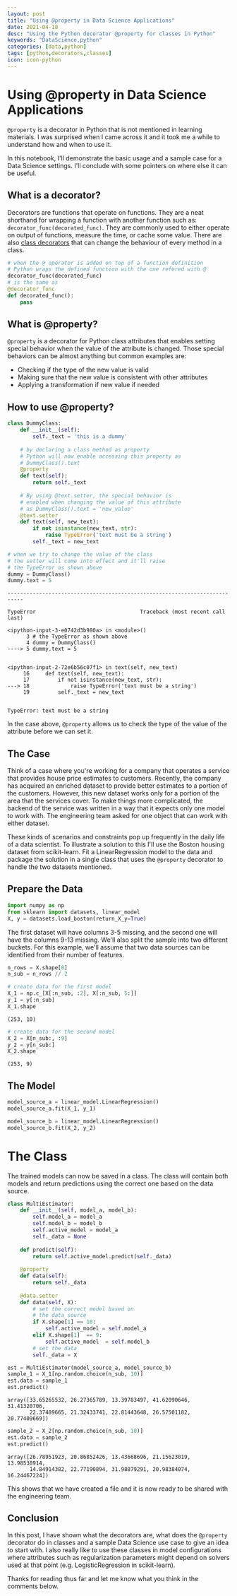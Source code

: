 ```yaml
---
layout: post
title: "Using @property in Data Science Applications"
date: 2021-04-18
desc: "Using the Python decorator @property for classes in Python"
keywords: "DataScience,python"
categories: [data,python]
tags: [python,decorators,classes]
icon: icon-python
---
```

# Using @property in Data Science Applications

`@property` is a decorator in Python that is not mentioned in learning materials. I was surprised when I came across it and it took me a while to understand how and when to use it. 

In this notebook, I'll demonstrate the basic usage and a sample case for a Data Science settings. I'll conclude with some pointers on where else it can be useful.

## What is a decorator?

Decorators are functions that operate on functions. They are a neat shorthand for wrapping a function with another function such as: `decorator_func(decorated_func)`. They are commonly used to either operate on output of functions, measure the time, or cache some value. There are also [class decorators](https://realpython.com/primer-on-python-decorators/#decorating-classes) that can change the behaviour of every method in a class.

```python
# when the @ operator is added on top of a function definition
# Python wraps the defined function with the one refered with @
decorator_func(decorated_func)
# is the same as
@decorator_func
def decorated_func():
    pass
```

## What is @property?
`@property` is a decorator for Python class attributes that enables setting special behavior when the value of the attribute is changed. Those special behaviors can be almost anything but common examples are:
* Checking if the type of the new value is valid
* Making sure that the new value is consistent with other attributes
* Applying a transformation if new value if needed

## How to use @property?
```python
class DummyClass:
    def __init__(self):
        self._text = 'this is a dummy'
    
    # by declaring a class method as property
    # Python will now enable accessing this property as
    # DummyClass().text
    @property
    def text(self):
        return self._text
 
    # By using @text.setter, the special behavior is 
    # enabled when changing the value of this attribute
    # as DummyClass().text = 'new_value'
    @text.setter
    def text(self, new_text):
        if not isinstance(new_text, str):
            raise TypeError('text must be a string')
        self._text = new_text
```


```python
# when we try to change the value of the class
# the setter will come into effect and it'll raise
# the TypeError as shown above
dummy = DummyClass()
dummy.text = 5
```

    ---------------------------------------------------------------------------

    TypeError                                 Traceback (most recent call last)

    <ipython-input-3-e0742d3b980a> in <module>()
          3 # the TypeError as shown above
          4 dummy = DummyClass()
    ----> 5 dummy.text = 5
    

    <ipython-input-2-72e6b56c07f1> in text(self, new_text)
         16     def text(self, new_text):
         17         if not isinstance(new_text, str):
    ---> 18             raise TypeError('text must be a string')
         19         self._text = new_text


    TypeError: text must be a string


In the case above, `@property` allows us to check the type of the value of the attribute before we can set it.

## The Case
Think of a case where you're working for a company that operates a service that provides house price estimates to customers. Recently, the company has acquired an enriched dataset to provide better estimates to a portion of the customers. However, this new dataset works only for a portion of the area that the services cover. To make things more complicated, the backend of the service was written in a way that it expects only one model to work with. The engineering team asked for one object that can work with either dataset.

These kinds of scenarios and constraints pop up frequently in the daily life of a data scientist. To illustrate a solution to this I'll use the Boston housing dataset from scikit-learn. Fit a LinearRegression model to the data and package the solution in a single class that uses the `@property` decorator to handle the two datasets mentioned.

## Prepare the Data

```python
import numpy as np
from sklearn import datasets, linear_model
X, y = datasets.load_boston(return_X_y=True)
```

The first dataset will have columns 3-5 missing, and the second one will have the columns 9-13 missing. We'll also split the sample into two different buckets. For this example, we'll assume that two data sources can be identified from their number of features.

```python
n_rows = X.shape[0]
n_sub = n_rows // 2
```

```python
# create data for the first model
X_1 = np.c_[X[:n_sub, :2], X[:n_sub, 5:]]
y_1 = y[:n_sub]
X_1.shape
```

    (253, 10)

```python
# create data for the second model
X_2 = X[n_sub:, :9]
y_2 = y[n_sub:]
X_2.shape
```

    (253, 9)


## The Model


```python
model_source_a = linear_model.LinearRegression()
model_source_a.fit(X_1, y_1)
```

```python
model_source_b = linear_model.LinearRegression()
model_source_b.fit(X_2, y_2)
```

# The Class

The trained models can now be saved in a class. The class will contain both models and return predictions using the correct one based on the data source.


```python
class MultiEstimator:
    def __init__(self, model_a, model_b):
        self.model_a = model_a
        self.model_b = model_b
        self.active_model = model_a
        self._data = None
    
    def predict(self):
        return self.active_model.predict(self._data)
    
    @property
    def data(self):
        return self._data
    
    @data.setter
    def data(self, X):
        # set the correct model based on
        # the data source
        if X.shape[1] == 10:
            self.active_model = self.model_a
        elif X.shape[1]  == 9:
            self.active_model  = self.model_b
        # set the data
        self._data = X
```


```python
est = MultiEstimator(model_source_a, model_source_b)
sample_1 = X_1[np.random.choice(n_sub, 10)]
est.data = sample_1
est.predict()
```
    array([33.65265532, 26.27365789, 13.39783497, 41.62090646, 31.41320706,
           22.37489665, 21.32433741, 22.81443648, 26.57501182, 20.77409669])

```python
sample_2 = X_2[np.random.choice(n_sub, 10)]
est.data = sample_2
est.predict()
```
    array([26.78951923, 20.86852426, 13.43668696, 21.15623019, 13.98538914,
           14.84914382, 22.77190894, 31.98879291, 20.98384074, 16.24467224])

This shows that we have created a file and it is now ready to be shared with the engineering team.

## Conclusion

In this post, I have shown what the decorators are, what does the `@property` decorator do in classes and a sample Data Science use case to give an idea to start with. I also really like to use these classes in model configurations where attributes such as regularization parameters might depend on solvers used at that point (e.g. LogisticRegression in scikit-learn). 

Thanks for reading thus far and let me know what you think in the comments below.

